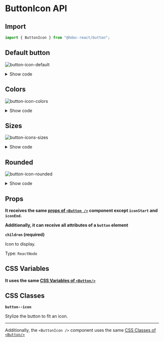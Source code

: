 # ButtonIcon API

## Import

```js
import { ButtonIcon } from "@hdoc-react/button";
```

## Default button

![button-icon-default](https://github.com/Hdoc1509/react-components/assets/72316111/6a22efd6-dd76-4ea1-8499-96e8ee3a2812)

<details>
  <summary>Show code</summary>

```js
import * as React from "react";
import { ButtonIcon } from "@hdoc-react/button";
import { PeopleIcon } from "third-party-package";

export default function ButtonIconDefault() {
  return (
    <>
      <ButtonIcon>
        <PeopleIcon />
      </ButtonIcon>
      <ButtonIcon variant="outline">
        <PeopleIcon />
      </ButtonIcon>
      <ButtonIcon variant="text">
        <PeopleIcon />
      </ButtonIcon>
    </>
  );
}
```

</details>

## Colors

![button-icon-colors](https://github.com/Hdoc1509/react-components/assets/72316111/cae50229-b05d-4e42-9e97-8c9f54cf1491)

<details>
  <summary>Show code</summary>

```js
import * as React from "react";
import { ButtonIcon } from "@hdoc-react/button";
import {
  SearchIcon,
  SettingsIcon,
  DeleteIcon,
  MapIcon,
  WarningIcon,
  CheckIcon,
} from "third-party-package";

const Icons = {
  primary: <SearchIcon />,
  secondary: <SettingsIcon />,
  error: <DeleteIcon />,
  info: <MapIcon />,
  warning: <WarningIcon />,
  success: <CheckIcon />,
};

return (
  <>
    {Object.keys(Icons).map((color) => (
      <>
        <ButtonIcon key={`button-icon-${color}-default`} color={color}>
          {Icons[color]}
        </ButtonIcon>
        <ButtonIcon
          key={`button-icon-${color}-outline`}
          color={color}
          variant="outline"
        >
          {Icons[color]}
        </ButtonIcon>
        <ButtonIcon
          key={`button-icon-${color}-text`}
          color={color}
          variant="text"
        >
          {Icons[color]}
        </ButtonIcon>
      </>
    ))}
  </>
);
```

</details>

## Sizes

![button-icons-sizes](https://github.com/Hdoc1509/react-components/assets/72316111/7e100070-1078-45aa-a04e-cafe5910533a)

<details>
  <summary>Show code</summary>

```js
import * as React from "react";
import { ButtonIcon } from "@hdoc-react/button";
import { AirIcon, AndroidIcon } from "third-party-package";

export default function ButtonIconSizes() {
  return (
    <>
      <ButtonIcon color="info" size="small">
        <AirIcon />
      </ButtonIcon>
      <ButtonIcon color="info">
        <AirIcon />
      </ButtonIcon>
      <ButtonIcon color="info" size="large">
        <AirIcon />
      </ButtonIcon>
    </>
  );
}
```

</details>

## Rounded

![button-icon-rounded](https://github.com/Hdoc1509/react-components/assets/72316111/f1456c62-71fd-49d9-ae3f-ebaa7a07fa46)

<details>
  <summary>Show code</summary>

```js
import * as React from "react";
import { ButtonIcon } from "@hdoc-react/button";
import { AndroidIcon } from "third-party-package";

export default function ButtonIconRounded() {
  return (
    <>
      <ButtonIcon color="success" roundedSide="top">
        <AndroidIcon />
      </ButtonIcon>
      <ButtonIcon color="success" roundedSide="bottom">
        <AndroidIcon />
      </ButtonIcon>
      <ButtonIcon color="success" roundedSide="left">
        <AndroidIcon />
      </ButtonIcon>
      <ButtonIcon color="success" roundedSide="right">
        <AndroidIcon />
      </ButtonIcon>
      <ButtonIcon color="success" fullRounded>
        <AndroidIcon />
      </ButtonIcon>
    </>
  );
}
```

</details>

## Props

**It receives the same [props of `<Button />`](./Button.md#props)
component except `iconStart` and `iconEnd`.**

**Additionally, it can receive all attributes of a `button` element**

**`children` (required)**

Icon to display.

Type: `ReactNode`

## CSS Variables

**It uses the same [CSS Variables of `<Button/>`](./Button.md#css-variables)**

## CSS Classes

**`button--icon`**

Stylize the button to fit an icon.

---

Additionally, the `<ButtonIcon />` component uses the same [CSS Classes of `<Button/>`](./Button.md#css-classes)
